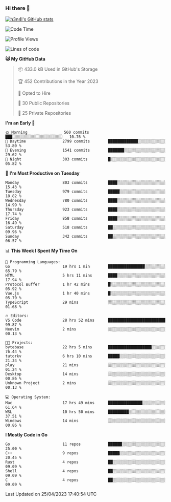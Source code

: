 ### Hi there 👋

[![h3n4l's GitHub stats](https://github-readme-stats.vercel.app/api?username=h3n4l&count_private=true&show_icons=true&theme=radical)](https://github.com/h3n4l/github-readme-stats)

<!--START_SECTION:waka-->
![Code Time](http://img.shields.io/badge/Code%20Time-1%2C176%20hrs%2043%20mins-blue)

![Profile Views](http://img.shields.io/badge/Profile%20Views-6-blue)

![Lines of code](https://img.shields.io/badge/From%20Hello%20World%20I%27ve%20Written-2.8%20million%20lines%20of%20code-blue)

**🐱 My GitHub Data** 

> 📦 433.0 kB Used in GitHub's Storage 
 > 
> 🏆 452 Contributions in the Year 2023
 > 
> 💼 Opted to Hire
 > 
> 📜 30 Public Repositories 
 > 
> 🔑 25 Private Repositories 
 > 
**I'm an Early 🐤** 

```text
🌞 Morning                560 commits         ███░░░░░░░░░░░░░░░░░░░░░░   10.76 % 
🌆 Daytime                2799 commits        █████████████░░░░░░░░░░░░   53.80 % 
🌃 Evening                1541 commits        ███████░░░░░░░░░░░░░░░░░░   29.62 % 
🌙 Night                  303 commits         █░░░░░░░░░░░░░░░░░░░░░░░░   05.82 % 
```
📅 **I'm Most Productive on Tuesday** 

```text
Monday                   803 commits         ████░░░░░░░░░░░░░░░░░░░░░   15.43 % 
Tuesday                  979 commits         █████░░░░░░░░░░░░░░░░░░░░   18.82 % 
Wednesday                780 commits         ████░░░░░░░░░░░░░░░░░░░░░   14.99 % 
Thursday                 923 commits         ████░░░░░░░░░░░░░░░░░░░░░   17.74 % 
Friday                   858 commits         ████░░░░░░░░░░░░░░░░░░░░░   16.49 % 
Saturday                 518 commits         ██░░░░░░░░░░░░░░░░░░░░░░░   09.96 % 
Sunday                   342 commits         ██░░░░░░░░░░░░░░░░░░░░░░░   06.57 % 
```


📊 **This Week I Spent My Time On** 

```text
💬 Programming Languages: 
Go                       19 hrs 1 min        ████████████████░░░░░░░░░   65.79 % 
HTML                     5 hrs 11 mins       ████░░░░░░░░░░░░░░░░░░░░░   17.94 % 
Protocol Buffer          1 hr 42 mins        █░░░░░░░░░░░░░░░░░░░░░░░░   05.92 % 
Vue.js                   1 hr 40 mins        █░░░░░░░░░░░░░░░░░░░░░░░░   05.79 % 
TypeScript               29 mins             ░░░░░░░░░░░░░░░░░░░░░░░░░   01.68 % 

🔥 Editors: 
VS Code                  28 hrs 52 mins      █████████████████████████   99.87 % 
Neovim                   2 mins              ░░░░░░░░░░░░░░░░░░░░░░░░░   00.13 % 

🐱‍💻 Projects: 
bytebase                 22 hrs 5 mins       ███████████████████░░░░░░   76.44 % 
tutorkv                  6 hrs 10 mins       █████░░░░░░░░░░░░░░░░░░░░   21.34 % 
play                     21 mins             ░░░░░░░░░░░░░░░░░░░░░░░░░   01.24 % 
Desktop                  14 mins             ░░░░░░░░░░░░░░░░░░░░░░░░░   00.86 % 
Unknown Project          2 mins              ░░░░░░░░░░░░░░░░░░░░░░░░░   00.13 % 

💻 Operating System: 
Mac                      17 hrs 49 mins      ███████████████░░░░░░░░░░   61.64 % 
WSL                      10 hrs 50 mins      █████████░░░░░░░░░░░░░░░░   37.51 % 
Windows                  14 mins             ░░░░░░░░░░░░░░░░░░░░░░░░░   00.86 % 
```

**I Mostly Code in Go** 

```text
Go                       11 repos            ██████░░░░░░░░░░░░░░░░░░░   25.00 % 
C++                      9 repos             █████░░░░░░░░░░░░░░░░░░░░   20.45 % 
Rust                     4 repos             ██░░░░░░░░░░░░░░░░░░░░░░░   09.09 % 
Shell                    4 repos             ██░░░░░░░░░░░░░░░░░░░░░░░   09.09 % 
C                        4 repos             ██░░░░░░░░░░░░░░░░░░░░░░░   09.09 % 
```




 Last Updated on 25/04/2023 17:40:54 UTC
<!--END_SECTION:waka-->

